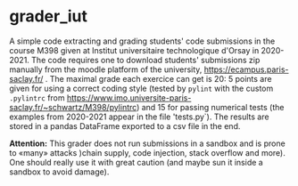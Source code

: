 # grader_iut

A simple code extracting and grading students' code submissions in the course M398 given at Institut universitaire technologique d'Orsay in 2020-2021. The code requires one to download students' submissions zip manually from the moodle platform of the university, https://ecampus.paris-saclay.fr/ . The maximal grade each exercice can get is 20: 5 points are given for using a correct coding style (tested by `pylint` with the custom `.pylintrc` from https://www.imo.universite-paris-saclay.fr/~schwartz/M398/pylintrc) and 15 for passing numerical tests (the examples from 2020-2021 appear in the file 'tests.py`). The results are stored in a pandas DataFrame exported to a csv file in the end.

**Attention:** This grader does not run submissions in a sandbox and is prone to «many» attacks )chain supply, code injection, stack overflow and more). One should really use it with great caution (and maybe sun it inside a sandbox to avoid damage).
